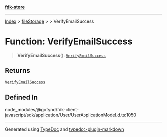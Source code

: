 [**fdk-store**](../../../README.md)
***

[Index](../../../API.md) > [fileStorage](../../README.md) > [<internal>](../README.md) > VerifyEmailSuccess

# Function: VerifyEmailSuccess

> **VerifyEmailSuccess**(): [`VerifyEmailSuccess`](../type-aliases/type-alias.VerifyEmailSuccess.md)

## Returns

[`VerifyEmailSuccess`](../type-aliases/type-alias.VerifyEmailSuccess.md)

## Defined In

node\_modules/@gofynd/fdk-client-javascript/sdk/application/User/UserApplicationModel.d.ts:1050

***
Generated using [TypeDoc](https://typedoc.org/) and [typedoc-plugin-markdown](https://www.npmjs.com/package/typedoc-plugin-markdown)

